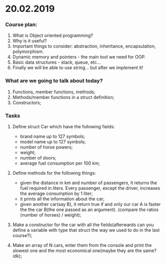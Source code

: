 # 20.02.2019

### Course plan:
1. What is Object oriented programming?
2. Why is it useful?
3. Important things to consider: abstraction, inheritance, encapsulation, polymorphism.
4. Dynamic memory and pointers - the main tool we need for OOP.
5. Basic data structures - stack, queue, etc...
6. Finally we will be able to use string... but after we implement it!

### What are we going to talk about today?
1. Functions, member functions, methods;
2. Methods/member functions in a struct definition;
3. Constructors;

### Tasks
1. Define struct Car which have the following fields:
    -   brand name up to 127 symbols;
    -   model name up to 127 symbols;
    -   number of horse powers;
    -   weight;
    -   number of doors;
    -   average fuel consumption per 100 km;

2. Define methods for the following things:
    - given the distance in km and number of passengers, it returns the fuel required in liters. Every passenger, except the driver, increases the average consumption by 1 liter;
    - it prints all the information about the car;
    - given another car(say B), it return true if and only our car A is faster the the car B(the one passed as an argument). (compare the ratios (number of horses) / weight);

3. Make a constructor for the car with all the fields(afterwards can you define a variable with type that struct the way we used to do in the last course?);

4. Make an array of N cars, enter them from the console and print the slowest one and the most economical one(maybe they are the same? idk);
